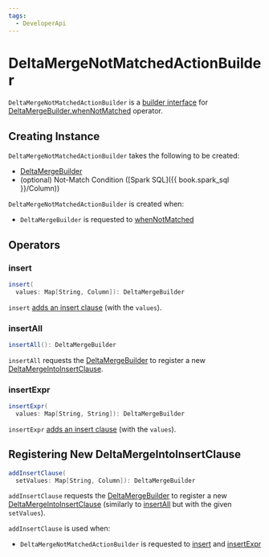 ```yaml
---
tags:
  - DeveloperApi
---
```


# DeltaMergeNotMatchedActionBuilder

`DeltaMergeNotMatchedActionBuilder` is a [builder interface](#operators) for [DeltaMergeBuilder.whenNotMatched](DeltaMergeBuilder.md#whenNotMatched) operator.

## Creating Instance

`DeltaMergeNotMatchedActionBuilder` takes the following to be created:

* <span id="mergeBuilder"> [DeltaMergeBuilder](DeltaMergeBuilder.md)
* <span id="notMatchCondition"> (optional) Not-Match Condition ([Spark SQL]({{ book.spark_sql }}/Column))

`DeltaMergeNotMatchedActionBuilder` is created when:

* `DeltaMergeBuilder` is requested to [whenNotMatched](DeltaMergeBuilder.md#whenNotMatched)

## Operators

### <span id="insert"> insert

```scala
insert(
  values: Map[String, Column]): DeltaMergeBuilder
```

`insert` [adds an insert clause](#addInsertClause) (with the `values`).

### <span id="insertAll"> insertAll

```scala
insertAll(): DeltaMergeBuilder
```

`insertAll` requests the [DeltaMergeBuilder](#mergeBuilder) to register a new [DeltaMergeIntoInsertClause](DeltaMergeIntoInsertClause.md).

### <span id="insertExpr"> insertExpr

```scala
insertExpr(
  values: Map[String, String]): DeltaMergeBuilder
```

`insertExpr` [adds an insert clause](#addInsertClause) (with the `values`).

## <span id="addInsertClause"> Registering New DeltaMergeIntoInsertClause

```scala
addInsertClause(
  setValues: Map[String, Column]): DeltaMergeBuilder
```

`addInsertClause` requests the [DeltaMergeBuilder](#mergeBuilder) to register a new [DeltaMergeIntoInsertClause](DeltaMergeIntoInsertClause.md) (similarly to [insertAll](#insertAll) but with the given `setValues`).

`addInsertClause` is used when:

* `DeltaMergeNotMatchedActionBuilder` is requested to [insert](#insert) and [insertExpr](#insertExpr)
